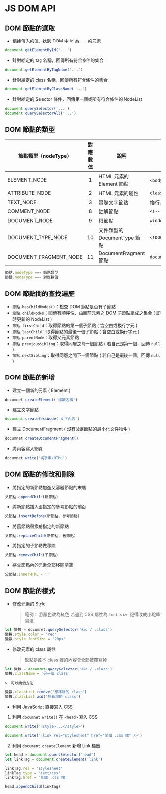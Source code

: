 # JS DOM API

## DOM 節點的選取
- 根據傳入的值，找到 DOM 中 id 為 `...` 的元素
```javascript
document.getElementById('...')
```
- 針對給定的 tag 名稱，回傳所有符合條件的集合
```javascript
document.getElementByTagName('...')
```
- 針對給定的 class 名稱，回傳所有符合條件的集合
```javascript
document.getElementByClassName('...')
```
- 針對給定的 Selector 條件，回傳第一個或所有符合條件的 NodeList
```javascript
document.querySelector('...')
document.querySelectorAll('...')
```

## DOM 節點的類型

| 節點類型（nodeType） | 對應數值 | 說明 | 範例 |
| --- | :---: | --- | --- |
| ELEMENT_NODE | 1 | HTML 元素的 Element 節點 | `<body>`、`<a>` |
| ATTRIBUTE_NODE | 2 | HTML 元素的屬性 | `class="funEdges"` |
| TEXT_NODE | 3 | 實際文字節點 | 換行、空格 |
| COMMENT_NODE | 8 | 註解節點 | `<!-- something -->` |
| DOCUMENT_NODE | 9 | 根節點 | `window.document` |
| DOCUMENT_TYPE_NODE | 10 | 文件類型的 DocumentType 節點 | `<!DOCTYPE html>` |
| DOCUMENT_FRAGMENT_NODE | 11 | DocumentFragment 節點 | `document.createDocumentFragment()` |


```javascript
節點.nodeType === 節點類型
節點.nodeType === 對應數值
```

## DOM 節點間的查找遍歷
* `節點.hasChildNodes()`：檢查 DOM 節點<span class="span-heightlight">是否有子節點</span>
* `節點.childNodes`：回傳有順序性、由目前元素之 DOM <span class="span-heightlight">子節點組成之集合</span> ( 即時更新的 NodeList )
* `節點.firstChild`：取得節點的<span class="span-heightlight">第一個</span>子節點 ( 含空白或換行字元 )
* `節點.lastChild`：取得節點的<span class="span-heightlight">最後一個</span>子節點 ( 含空白或換行字元 )
* `節點.parentNode`：取得父元素節點
* `節點.previousSibling`：取得同層之<span class="span-heightlight">前一個</span>節點 ( 若自己是第一個，回傳 `null` )
* `節點.nextSibling`：取得同層之間下一個節點 ( 若自己是最後一個，回傳 `null` )

## DOM 節點的新增
- 建立一個新的元素 ( Element )
```javascript
documnet.createElement('標籤名稱')
```
- 建立文字節點
```javascript
document.createTextNode('文字內容')
```
- 建立 DocumentFragment ( 沒有父層節點的最小化文件物件 )
```javascript
documnet.createDocumentFragment()
```
- 將內容寫入網頁
```javascript
documnet.write('純字串/HTML')
```

## DOM 節點的修改和刪除
- 將指定的新節點加進父容器節點的末端
```javascript
父節點.appendChild(新節點)
```
- 將新節點插入至指定的參考節點的前面
```javascript
父節點.insertBefore(新節點, 參考節點)
```
- 將舊節點替換成指定的新節點
```javascript
父節點.replaceChild(新節點, 舊節點)
```
- 將指定的子節點做移除
```javascript
父節點.removeChild(子節點)
```
- 將父節點內的元素全部移除清空
```javascript
父節點.innerHTML = ''
```
## DOM 節點的樣式
- 修改元素的 Style
    > 範例：
    > 將顏色改為紅色
    > 若遇到 CSS 屬性為 `font-size` 記得改成小駝峰寫法
```javascript
let 變數 = documnet.querySelector('#id / .class')
變數.style.color = 'red'
變數.style.fontSize = '20px'
```
- 修改元素的 class 屬性
    > 缺點是原本 class 裡的內容會全部被覆寫掉
```javascript
let 變數 = document.querySelector('#id / .class')
變數.className = '另一個 class'
```
    >　可以換個方法
```javascript
變數.classList.remove('想移除的 class')
變數.classList.add('想新增的 class')
```
- 利用 JavaScript 直接寫入 CSS
1. 利用 `documnet.write()` 在 `<head>` 寫入 CSS
```javascript
document.write('<style>...</style>')
``` 
```javascript
document.write('<link rel="stylesheet" href="某個 .css 檔" />')
```
2. 利用 `document.createElement` 新增 Link 標籤
```javascript
let head = document.quertSelector('head')
let linkTag = document.createElement('link')

linkTag.rel = 'stylesheet'
linkTag.type = 'text/css'
linkTag.href = '某個 .css 檔'

head.appendChild(linkTag)
```

